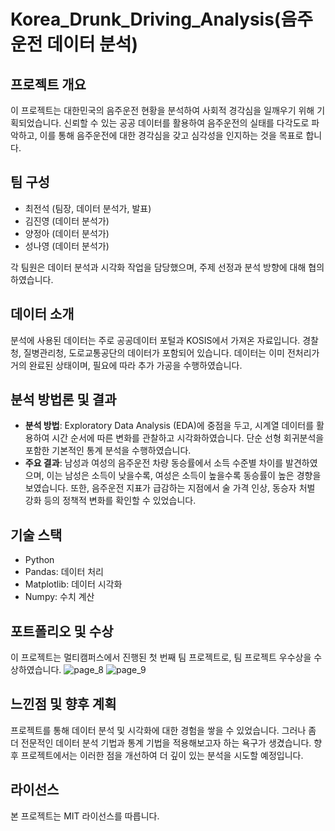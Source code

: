 # Korea_Drunk_Driving_Analysis(음주운전 데이터 분석)

## 프로젝트 개요
이 프로젝트는 대한민국의 음주운전 현황을 분석하여 사회적 경각심을 일깨우기 위해 기획되었습니다. 신뢰할 수 있는 공공 데이터를 활용하여 음주운전의 실태를 다각도로 파악하고, 이를 통해 음주운전에 대한 경각심을 갖고 심각성을 인지하는 것을 목표로 합니다.

## 팀 구성
- 최전석 (팀장, 데이터 분석가, 발표)
- 김진영 (데이터 분석가)
- 양정아 (데이터 분석가)
- 성나영 (데이터 분석가)

각 팀원은 데이터 분석과 시각화 작업을 담당했으며, 주제 선정과 분석 방향에 대해 협의하였습니다.

## 데이터 소개
분석에 사용된 데이터는 주로 공공데이터 포털과 KOSIS에서 가져온 자료입니다. 경찰청, 질병관리청, 도로교통공단의 데이터가 포함되어 있습니다. 데이터는 이미 전처리가 거의 완료된 상태이며, 필요에 따라 추가 가공을 수행하였습니다.

## 분석 방법론 및 결과
- **분석 방법**: Exploratory Data Analysis (EDA)에 중점을 두고, 시계열 데이터를 활용하여 시간 순서에 따른 변화를 관찰하고 시각화하였습니다. 단순 선형 회귀분석을 포함한 기본적인 통계 분석을 수행하였습니다.
- **주요 결과**: 남성과 여성의 음주운전 차량 동승률에서 소득 수준별 차이를 발견하였으며, 이는 남성은 소득이 낮을수록, 여성은 소득이 높을수록 동승률이 높은 경향을 보였습니다. 또한, 음주운전 지표가 급감하는 지점에서 술 가격 인상, 동승자 처벌 강화 등의 정책적 변화를 확인할 수 있었습니다.

## 기술 스택
- Python
- Pandas: 데이터 처리
- Matplotlib: 데이터 시각화
- Numpy: 수치 계산

## 포트폴리오 및 수상
이 프로젝트는 멀티캠퍼스에서 진행된 첫 번째 팀 프로젝트로, 팀 프로젝트 우수상을 수상하였습니다.
![page_8](https://github.com/ChoiJeonSeok/Korea_Drunk_Driving_Analysis/assets/82266289/6b015a64-2e3f-47f2-82b4-9949660fe4e1)
![page_9](https://github.com/ChoiJeonSeok/Korea_Drunk_Driving_Analysis/assets/82266289/f8b07348-9489-4c23-b01f-8e17e8853175)

## 느낀점 및 향후 계획
프로젝트를 통해 데이터 분석 및 시각화에 대한 경험을 쌓을 수 있었습니다. 그러나 좀 더 전문적인 데이터 분석 기법과 통계 기법을 적용해보고자 하는 욕구가 생겼습니다. 향후 프로젝트에서는 이러한 점을 개선하여 더 깊이 있는 분석을 시도할 예정입니다.

## 라이선스
본 프로젝트는 MIT 라이선스를 따릅니다.